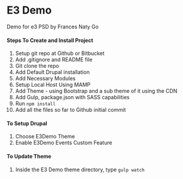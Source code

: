 # E3 Demo
Demo for e3 PSD
by Frances Naty Go

#### Steps To Create and Install Project
1. Setup git repo at Github or Bitbucket
2. Add .gitignore and README file
3. Git clone the repo
4. Add Default Drupal installation
5. Add Necessary Modules
6. Setup Local Host Using MAMP
7. Add Theme - using Bootstrap and a sub theme of it using the CDN
8. Add Gulp, package.json with SASS capabilities
9. Run `npm install`
10. Add all the files so far to Github initial commit


#### To Setup Drupal
1. Choose E3Demo Theme
2. Enable E3Demo Events Custom Feature


#### To Update Theme
1. Inside the E3 Demo theme directory, type
`gulp watch`

